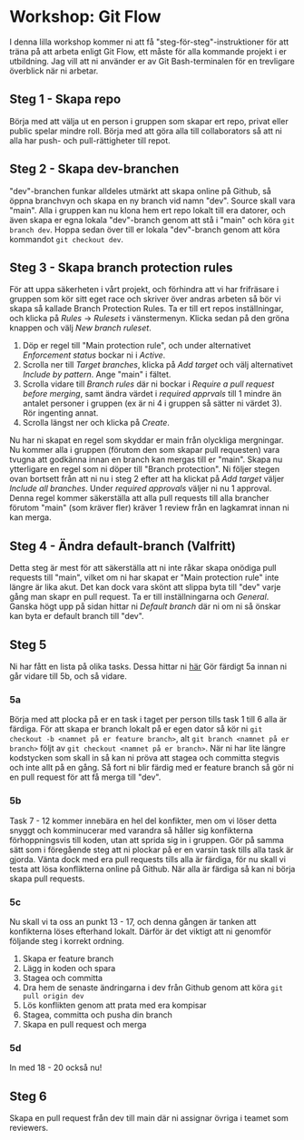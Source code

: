 # Workshop: Git Flow

I denna lilla workshop kommer ni att få "steg-för-steg"-instruktioner för att träna på att arbeta enligt Git Flow, ett måste för alla kommande projekt i er utbildning. Jag vill att ni använder er av Git Bash-terminalen för en trevligare överblick när ni arbetar.

## Steg 1 - Skapa repo

Börja med att välja ut en person i gruppen som skapar ert repo, privat eller public spelar mindre roll. Börja med att göra alla till collaborators så att ni alla har push- och pull-rättigheter till repot.

## Steg 2 - Skapa dev-branchen

"dev"-branchen funkar alldeles utmärkt att skapa online på Github, så öppna branchvyn och skapa en ny branch vid namn "dev". Source skall vara "main". Alla i gruppen kan nu klona hem ert repo lokalt till era datorer, och även skapa er egna lokala "dev"-branch genom att stå i "main" och köra ```git branch dev```. Hoppa sedan över till er lokala "dev"-branch genom att köra kommandot ```git checkout dev```.

## Steg 3 - Skapa branch protection rules

För att uppa säkerheten i vårt projekt, och förhindra att vi har frifräsare i gruppen som kör sitt eget race och skriver över andras arbeten så bör vi skapa så kallade Branch Protection Rules. Ta er till ert repos inställningar, och klicka på *Rules* -> *Rulesets* i vänstermenyn. Klicka sedan på den gröna knappen och välj *New branch ruleset*. 
1. Döp er regel till "Main protection rule", och under alternativet *Enforcement status* bockar ni i *Active*.
2. Scrolla ner till *Target branches*, klicka på *Add target* och välj alternativet *Include by pattern*. Ange "main" i fältet.
3. Scrolla vidare till *Branch rules* där ni bockar i *Require a pull request before merging*, samt ändra värdet i *required apprvals* till 1 mindre än antalet personer i gruppen (ex är ni 4 i gruppen så sätter ni värdet 3). Rör ingenting annat.
4. Scrolla längst ner och klicka på *Create*.

Nu har ni skapat en regel som skyddar er main från olyckliga mergningar. Nu kommer alla i gruppen (förutom den som skapar pull requesten) vara tvugna att godkänna innan en branch kan mergas till er "main".
Skapa nu ytterligare en regel som ni döper till "Branch protection". Ni följer stegen ovan bortsett från att ni nu i steg 2 efter att ha klickat på *Add target* väljer *Include all branches*. Under *required approvals* väljer ni nu 1 approval.
Denna regel kommer säkerställa att alla pull requests till alla brancher förutom "main" (som kräver fler) kräver 1 review från en lagkamrat innan ni kan merga.

## Steg 4 - Ändra default-branch (Valfritt)

Detta steg är mest för att säkerställa att ni inte råkar skapa onödiga pull requests till "main", vilket om ni har skapat er "Main protection rule" inte längre är lika akut. Det kan dock vara skönt att slippa byta till "dev" varje gång man skapr en pull request.
Ta er till inställningarna och *General*. Ganska högt upp på sidan hittar ni *Default branch* där ni om ni så önskar kan byta er default branch till "dev".

## Steg 5 

Ni har fått en lista på olika tasks. Dessa hittar ni [här](./tasks.md)
Gör färdigt 5a innan ni går vidare till 5b, och så vidare.

### 5a

Börja med att plocka på er en task i taget per person tills task 1 till 6 alla är färdiga.
För att skapa er branch lokalt på er egen dator så kör ni ```git checkout -b <namnet på er feature branch>```, alt ```git branch <namnet på er branch>``` följt av ```git checkout <namnet på er branch>```. 
När ni har lite längre kodstycken som skall in så kan ni pröva att stagea och committa stegvis och inte allt på en gång.
Så fort ni blir färdig med er feature branch så gör ni en pull request för att få merga till "dev".

### 5b

Task 7 - 12 kommer innebära en hel del konfikter, men om vi löser detta snyggt och komminucerar med varandra så håller sig konfikterna förhoppningsvis till koden, utan att sprida sig in i gruppen.
Gör på samma sätt som i föregående steg att ni plockar på er en varsin task tills alla task är gjorda. Vänta dock med era pull requests tills alla är färdiga, för nu skall vi testa att lösa konflikterna online på Github. När alla är färdiga så kan ni börja skapa pull requests.

### 5c

Nu skall vi ta oss an punkt 13 - 17, och denna gången är tanken att konfikterna löses efterhand lokalt. Därför är det viktigt att ni genomför följande steg i korrekt ordning.
1. Skapa er feature branch
2. Lägg in koden och spara
3. Stagea och committa
4. Dra hem de senaste ändringarna i dev från Github genom att köra ```git pull origin dev```
5. Lös konflikten genom att prata med era kompisar
6. Stagea, committa och pusha din branch
7. Skapa en pull request och merga

### 5d
In med 18 - 20 också nu!

## Steg 6

Skapa en pull request från dev till main där ni assignar övriga i teamet som reviewers.
